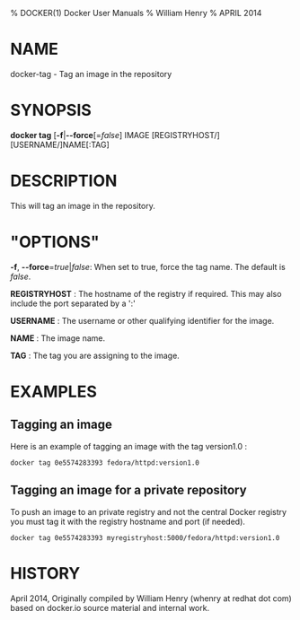 % DOCKER(1) Docker User Manuals 
% William Henry
% APRIL 2014 
# NAME
docker-tag - Tag an image in the repository

# SYNOPSIS
**docker tag** [**-f**|**--force**[=*false*] 
IMAGE [REGISTRYHOST/][USERNAME/]NAME[:TAG]

# DESCRIPTION
This will tag an image in the repository. 

# "OPTIONS"
**-f**, **--force**=*true*|*false*: 
When set to true, force the tag name. The default is *false*.

**REGISTRYHOST**
: The hostname of the registry if required. This may also include the port 
separated by a ':'

**USERNAME**
: The username or other qualifying identifier for the image.

**NAME**
: The image name. 

**TAG**
: The tag you are assigning to the image.
# EXAMPLES

## Tagging an image

Here is an example of tagging an image with the tag version1.0 :

    docker tag 0e5574283393 fedora/httpd:version1.0

## Tagging an image for a private repository

To push an image to an private registry and not the central Docker 
registry you must tag it with the registry hostname and port (if needed).

    docker tag 0e5574283393 myregistryhost:5000/fedora/httpd:version1.0

# HISTORY
April 2014, Originally compiled by William Henry (whenry at redhat dot com) based
 on docker.io source material and internal work.
